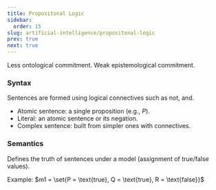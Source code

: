 ```yaml
---
title: Propositonal Logic
sidebar:
  order: 15
slug: artificial-intelligence/propositonal-logic
prev: true
next: true
---
```


Less ontological commitment. Weak epistemological commitment.

### Syntax

Sentences are formed using logical connectives such as not, and.

- Atomic sentence: a single proposition (e.g., $P$).
- Literal: an atomic sentence or its negation.
- Complex sentence: built from simpler ones with connectives.

### Semantics

Defines the truth of sentences under a model (assignment of true/false values).

Example: $m1 = \set{P = \text{true}, Q = \text{true}, R = \text{false}}$
